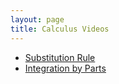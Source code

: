 ```yaml
---
layout: page
title: Calculus Videos
---
```




- [Substitution Rule](calculus/substitution_rule.html)
- [Integration by Parts](calculus/integration_by_parts.html)